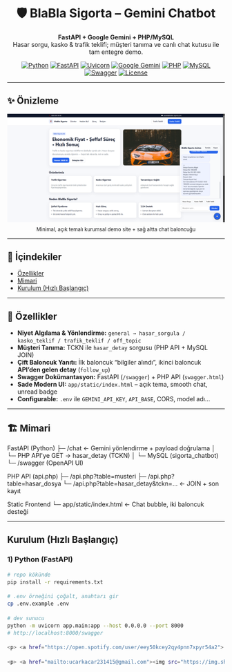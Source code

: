 <div align="center">

# 🛡️ BlaBla Sigorta – Gemini Chatbot

**FastAPI + Google Gemini + PHP/MySQL**  
Hasar sorgu, kasko & trafik teklifi; müşteri tanıma ve canlı chat kutusu ile tam entegre demo.

[![Python](https://img.shields.io/badge/Python-3.11%2B-3776AB?logo=python&logoColor=white)](https://www.python.org/)
[![FastAPI](https://img.shields.io/badge/FastAPI-0.115-009688?logo=fastapi&logoColor=white)](https://fastapi.tiangolo.com/)
[![Uvicorn](https://img.shields.io/badge/Uvicorn-ASGI-4B8BBE)](https://www.uvicorn.org/)
[![Google Gemini](https://img.shields.io/badge/Google%20GenerativeAI-Gemini-4285F4?logo=google&logoColor=white)](https://ai.google.dev/)
[![PHP](https://img.shields.io/badge/PHP-8.x-777BB4?logo=php&logoColor=white)](https://www.php.net/)
[![MySQL](https://img.shields.io/badge/MySQL-8.x-4479A1?logo=mysql&logoColor=white)](https://www.mysql.com/)
[![Swagger](https://img.shields.io/badge/Swagger-OpenAPI%203-85EA2D?logo=swagger&logoColor=white)](https://swagger.io/)
[![License](https://img.shields.io/badge/License-MIT-informational)](#-license)

</div>

---

## ✨ Önizleme

<p align="center">
  <!-- Kendi ekran görüntülerini /static altına koyup yolu güncelle -->
  <img src="app/static/preview-hero.png" alt="Site Önizleme" width="860" />
  <br />
  <sub>Minimal, açık temalı kurumsal demo site + sağ altta chat baloncuğu</sub>
</p>

---

## 🧭 İçindekiler
- [Özellikler](#-özellikler)
- [Mimari](#-mimari)
- [Kurulum (Hızlı Başlangıç)](#-kurulum-hızlı-başlangıç)

---

## 🚀 Özellikler
- **Niyet Algılama & Yönlendirme:** `general → hasar_sorgula / kasko_teklif / trafik_teklif / off_topic`
- **Müşteri Tanıma:** TCKN ile `hasar_detay` sorgusu (PHP API + MySQL JOIN)
- **Çift Baloncuk Yanıtı:** İlk baloncuk “bilgiler alındı”, ikinci baloncuk **API’den gelen detay** (`follow_up`)
- **Swagger Dokümantasyon:** FastAPI (`/swagger`) + PHP API (`swagger.html`)
- **Sade Modern UI:** `app/static/index.html` – açık tema, smooth chat, unread badge
- **Configurable:** `.env` ile `GEMINI_API_KEY`, `API_BASE`, CORS, model adı…

---

## 🏗 Mimari

FastAPI (Python)
├─ /chat ← Gemini yönlendirme + payload doğrulama
│ └─ PHP API'ye GET → hasar_detay (TCKN)
│ └─ MySQL (sigorta_chatbot)
└─ /swagger (OpenAPI UI)

PHP API (api.php)
├─ /api.php?table=musteri
├─ /api.php?table=hasar_dosya
└─ /api.php?table=hasar_detay&tckn=... ← JOIN + son kayıt

Static Frontend
└─ app/static/index.html ← Chat bubble, iki baloncuk desteği


---

## Kurulum (Hızlı Başlangıç)

### 1) Python (FastAPI)
```bash
# repo kökünde
pip install -r requirements.txt

# .env örneğini çoğalt, anahtarı gir
cp .env.example .env

# dev sunucu
python -m uvicorn app.main:app --host 0.0.0.0 --port 8000
# http://localhost:8000/swagger

<p> <a href="https://open.spotify.com/user/eey50kcey2qy4pnn7xpyr54a2"> <img src="https://spotify-github-profile.kittinanx.com/api/view?uid=eey50kcey2qy4pnn7xpyr54a2&cover_image=true&theme=default&show_offline=false&background_color=ffffff&bar_color=53b14f&bar_color_cover=true" />

<p> <a href="mailto:ucarkacar231415@gmail.com"><img src="https://img.shields.io/badge/E--mail-Contact-informational?logo=gmail&logoColor=white" /></a> <a href="https://www.yefeblgn.net.com"><img src="https://img.shields.io/badge/LinkedIn-Connect-0A66C2?logo=linkedin&logoColor=white" /></a> <a href="https://x.com/yefeblgn"><img src="https://img.shields.io/badge/Twitter-@yefeblgn-1DA1F2?logo=x&logoColor=white" /></a> </p>


